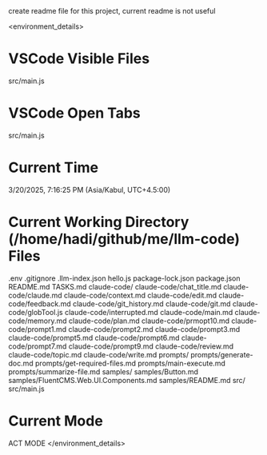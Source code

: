 <task>
create readme file for this project, current readme is not useful
</task>

<environment_details>
# VSCode Visible Files
src/main.js

# VSCode Open Tabs
src/main.js

# Current Time
3/20/2025, 7:16:25 PM (Asia/Kabul, UTC+4.5:00)

# Current Working Directory (/home/hadi/github/me/llm-code) Files
.env
.gitignore
.llm-index.json
hello.js
package-lock.json
package.json
README.md
TASKS.md
claude-code/
claude-code/chat_title.md
claude-code/claude.md
claude-code/context.md
claude-code/edit.md
claude-code/feedback.md
claude-code/git_history.md
claude-code/git.md
claude-code/globTool.js
claude-code/interrupted.md
claude-code/main.md
claude-code/memory.md
claude-code/plan.md
claude-code/prmopt10.md
claude-code/prompt1.md
claude-code/prompt2.md
claude-code/prompt3.md
claude-code/prompt5.md
claude-code/prompt6.md
claude-code/prompt7.md
claude-code/prompt9.md
claude-code/review.md
claude-code/topic.md
claude-code/write.md
prompts/
prompts/generate-doc.md
prompts/get-required-files.md
prompts/main-execute.md
prompts/summarize-file.md
samples/
samples/Button.md
samples/FluentCMS.Web.UI.Components.md
samples/README.md
src/
src/main.js

# Current Mode
ACT MODE
</environment_details>